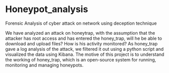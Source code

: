 # Honeypot_analysis
Forensic Analysis of cyber attack on network using deception technique

We have analyzed an attack on honeytrap, with the assumption that the attacker has root access and has entered the honey_trap, will he be able to download and upload files? How is his activity monitored? As honey_trap gave a log analysis of the attack, we filtered it out using a python script and visualized the data using Kibana. 
The motive of this project is to understand the working of honey_trap, which is an open-source system for running, monitoring and managing honeypots.
